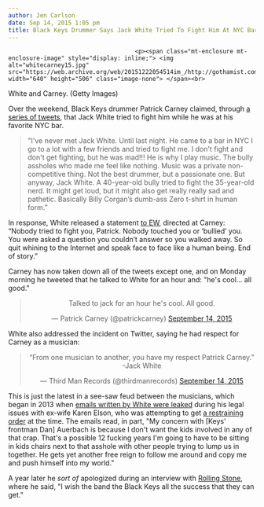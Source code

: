 ```yaml
---
author: Jen Carlson
date: Sep 14, 2015 1:05 pm
title: Black Keys Drummer Says Jack White Tried To Fight Him At NYC Bar
---
```


	
										<p><span class="mt-enclosure mt-enclosure-image" style="display: inline;"> <img alt="whitecarney15.jpg" src="https://web.archive.org/web/20151222054514im_/http://gothamist.com/attachments/arts_jen/whitecarney15.jpg" width="640" height="506" class="image-none"> </span><br>
<span class="photo_caption">White and Carney. (Getty Images)</span></p>

<p>Over the weekend, Black Keys drummer Patrick Carney claimed, through <a href="https://web.archive.org/web/20151222054514/http://consequenceofsound.net/2015/09/jack-white-the-black-keys-patrick-carney-fight/">a series of tweets</a>, that Jack White tried to fight him while he was at his favorite NYC bar.</p>

<blockquote>&quot;I&apos;ve never met Jack White. Until last night. He came to a bar in NYC I go to a lot with a few friends and tried to fight me. I don&apos;t fight and don&apos;t get fighting, but he was mad!!! He is why I play music. The bully assholes who made me feel like nothing. Music was a private non-competitive thing. Not the best drummer, but a passionate one. But anyway, Jack White. A 40-year-old bully tried to fight the 35-year-old nerd. It might get loud, but it might also get really really sad and pathetic. Basically Billy Corgan&#x2019;s dumb-ass Zero t-shirt in human form.&#x201D;</blockquote>

<p>In response, White released a statement <a href="https://web.archive.org/web/20151222054514/http://www.ew.com/article/2015/09/14/patrick-carney-jack-white-fight-nyc-bar">to EW</a>, directed at Carney: &#x201C;Nobody tried to fight you, Patrick. Nobody touched you or &#x2018;bullied&#x2019; you. You were asked a question you couldn&#x2019;t answer so you walked away. So quit whining to the Internet and speak face to face like a human being. End of story.&#x201D;</p>

<p>Carney has now taken down all of the tweets except one, and on Monday morning he tweeted that he talked to White for an hour and: &quot;he&apos;s cool... all good.&quot;</p>

<center><blockquote class="twitter-tweet" lang="en"><p lang="en" dir="ltr">Talked to jack for an hour he&apos;s cool. All good.</p>&#x2014; Patrick Carney (@patrickcarney) <a href="https://web.archive.org/web/20151222054514/https://twitter.com/patrickcarney/status/643439827946446848">September 14, 2015</a></blockquote>
<script async src="//web.archive.org/web/20151222054514js_/http://platform.twitter.com/widgets.js" charset="utf-8"></script></center>

<p>White also addressed the incident on Twitter, saying he had respect for Carney as a musician:</p>

<center><blockquote class="twitter-tweet" lang="en"><p lang="en" dir="ltr">&#x201C;From one musician to another, you have my respect Patrick Carney.&#x201D; -Jack White</p>&#x2014; Third Man Records (@thirdmanrecords) <a href="https://web.archive.org/web/20151222054514/https://twitter.com/thirdmanrecords/status/643447376770797568">September 14, 2015</a></blockquote>
<script async src="//web.archive.org/web/20151222054514js_/http://platform.twitter.com/widgets.js" charset="utf-8"></script></center>

<p>This is just the latest in a see-saw feud between the musicians, which began in 2013 when <a href="https://web.archive.org/web/20151222054514/http://www.rollingstone.com/music/news/jack-white-slams-black-keys-frontman-in-leaked-emails-20130802">emails written by White were leaked</a> during his legal issues with ex-wife Karen Elson, who was attempting to get <a href="https://web.archive.org/web/20151222054514/http://www.theguardian.com/music/2013/aug/05/jack-white-karen-elson-countermotion">a restraining order</a> at the time. The emails read, in part, &quot;My concern with [Keys&apos; frontman Dan] Auerbach is because I don&apos;t want the kids involved in any of that crap. That&apos;s a possible 12 fucking years I&apos;m going to have to be sitting in kids chairs next to that asshole with other people trying to lump us in together. He gets yet another free reign to follow me around and copy me and push himself into my world.&quot;</p>

<p>A year later he <em>sort of</em> apologized during an interview with <a href="https://web.archive.org/web/20151222054514/http://www.rollingstone.com/music/news/jack-white-apologizes-to-black-keys-meg-white-in-detailed-letter-20140531">Rolling Stone</a>, where he said, &quot;I wish the band the Black Keys all the success that they can get.&quot;</p>					
										
									
				